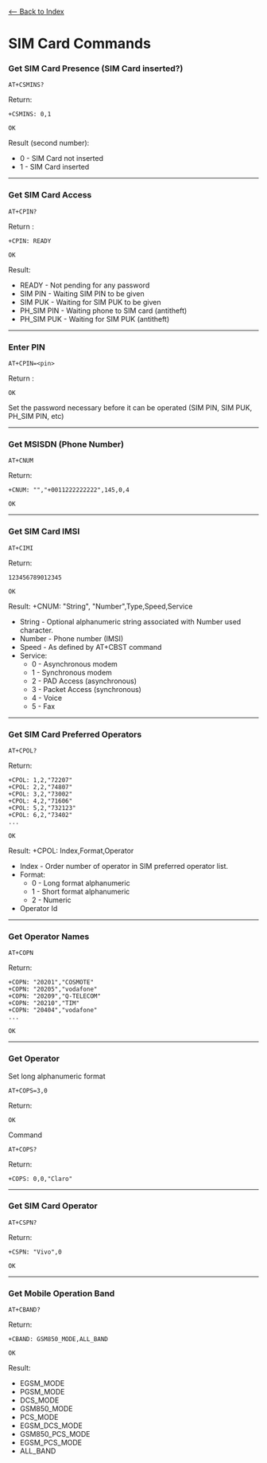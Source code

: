 [ <-- Back to Index](README.md)
# SIM Card Commands
### Get SIM Card Presence (SIM Card inserted?)
```
AT+CSMINS?
```
Return:
```
+CSMINS: 0,1

OK
```
Result (second number):
- 0 - SIM Card not inserted
- 1 - SIM Card inserted


---
### Get SIM Card Access
```
AT+CPIN?
```
Return :
```
+CPIN: READY

OK
```
Result:

- READY - Not pending for any password
- SIM PIN - Waiting SIM PIN to be given
- SIM PUK - Waiting for SIM PUK to be given
- PH_SIM PIN - Waiting phone to SIM card (antitheft)
- PH_SIM PUK - Waiting for SIM PUK (antitheft)

---
### Enter PIN
```
AT+CPIN=<pin>
```
Return :
```
OK
```
Set the password necessary before it can be operated
(SIM PIN, SIM PUK, PH_SIM PIN, etc)

---
### Get MSISDN (Phone Number)
```
AT+CNUM
```
Return:
```
+CNUM: "","+0011222222222",145,0,4

OK
```

---
### Get SIM Card IMSI
```
AT+CIMI
```
Return:
```
123456789012345

OK
```
Result:
+CNUM: "String", "Number",Type,Speed,Service
- String - Optional alphanumeric string associated with Number used character.
- Number - Phone number (IMSI)
- Speed - As defined by AT+CBST command
- Service:
  - 0 - Asynchronous modem
  - 1 - Synchronous modem
  - 2 - PAD Access (asynchronous)
  - 3 - Packet Access (synchronous)
  - 4 - Voice
  - 5 - Fax
  
---
### Get SIM Card Preferred Operators
```
AT+CPOL?
```
Return:
```
+CPOL: 1,2,"72207"
+CPOL: 2,2,"74807"
+CPOL: 3,2,"73002"
+CPOL: 4,2,"71606"
+CPOL: 5,2,"732123"
+CPOL: 6,2,"73402"
...

OK
```
Result:
+CPOL: Index,Format,Operator
- Index - Order number of operator in SIM preferred operator list.
- Format:
  - 0 - Long format alphanumeric
  - 1 - Short format alphanumeric
  - 2 - Numeric
- Operator Id

---
### Get Operator Names
```
AT+COPN
```
Return:
```
+COPN: "20201","COSMOTE"
+COPN: "20205","vodafone"
+COPN: "20209","Q-TELECOM"
+COPN: "20210","TIM"
+COPN: "20404","vodafone"
...

OK
```
---

### Get Operator
Set long alphanumeric format
```
AT+COPS=3,0
```
Return:
```
OK
```
Command
```
AT+COPS?
```
Return:
```
+COPS: 0,0,"Claro"
```

---
### Get SIM Card Operator
```
AT+CSPN?
```
Return:
```
+CSPN: "Vivo",0

OK
```
---

### Get Mobile Operation Band
```
AT+CBAND?
```
Return:
```
+CBAND: GSM850_MODE,ALL_BAND

OK
```
Result:
- EGSM_MODE
- PGSM_MODE
- DCS_MODE
- GSM850_MODE
- PCS_MODE
- EGSM_DCS_MODE 
- GSM850_PCS_MODE
- EGSM_PCS_MODE
- ALL_BAND